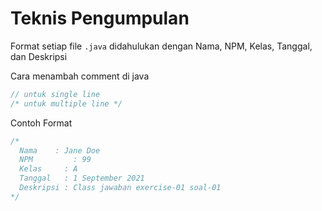 # Teknis Pengumpulan

<div>

Format setiap file `.java` didahulukan dengan Nama, NPM, Kelas, Tanggal, dan Deskripsi

</div>

Cara menambah comment di java

```java {all}
// untuk single line
/* untuk multiple line */
```

Contoh Format

```java {all}
/*
  Nama	  : Jane Doe
  NPM		  : 99
  Kelas		: A
  Tanggal	: 1 September 2021
  Deskripsi	: Class jawaban exercise-01 soal-01
*/

```
